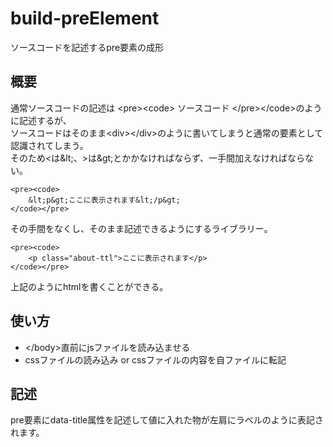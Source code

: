 # build-preElement
ソースコードを記述するpre要素の成形

## 概要
通常ソースコードの記述は
&lt;pre&gt;&lt;code&gt; ソースコード &lt;/pre&gt;&lt;/code&gt;のように記述するが、    
ソースコードはそのまま&lt;div&gt;&lt;/div&gt;のように書いてしまうと通常の要素として認識されてしまう。    
そのため&lt;は\&lt;、&gt;は\&gt;とかかなければならず、一手間加えなければならない。    
```
<pre><code>
	&lt;p&gt;ここに表示されます&lt;/p&gt;
</code></pre>
```
その手間をなくし、そのまま記述できるようにするライブラリー。
```
<pre><code>
	<p class="about-ttl">ここに表示されます</p>
</code></pre>
```
上記のようにhtmlを書くことができる。

## 使い方
- &lt;/body&gt;直前にjsファイルを読み込ませる
- cssファイルの読み込み or cssファイルの内容を自ファイルに転記

## 記述
pre要素にdata-title属性を記述して値に入れた物が左肩にラベルのように表記されます。
